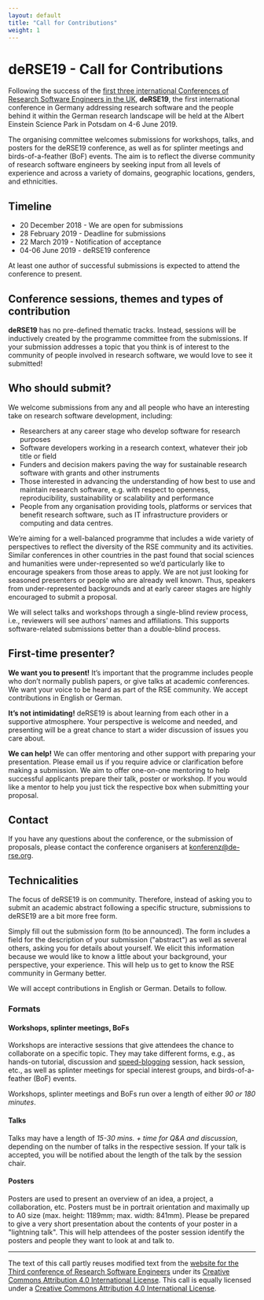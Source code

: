 ```yaml
---
layout: default
title: "Call for Contributions"
weight: 1
---
```


# deRSE19 - Call for Contributions

Following the success of the [first three international Conferences of Research Software Engineers in the UK](https://rse.ac.uk/events/past-conferences/), **deRSE19**, the first international conference in Germany addressing research software and the people behind it within the German research landscape will be held at the Albert Einstein Science Park in Potsdam on 4-6 June 2019.

The organising committee welcomes submissions for workshops, talks, and posters for the deRSE19 conference, as well as for splinter meetings and birds-of-a-feather (BoF) events. The aim is to reflect the diverse community of research software engineers by seeking input from all levels of experience and across a variety of domains, geographic locations, genders, and ethnicities.

## Timeline

- 20 December 2018 - We are open for submissions
- 28 February 2019 - Deadline for submissions
- 22 March 2019 - Notification of acceptance
- 04-06 June 2019 - deRSE19 conference

At least one author of successful submissions is expected to attend the conference to present.

## Conference sessions, themes and types of contribution

**deRSE19** has no pre-defined thematic tracks. Instead, sessions will be inductively created
by the programme committee from the submissions. If your submission addresses a
topic that you think is of interest to the community of people involved in
research software, we would love to see it submitted!

## Who should submit?

We welcome submissions from any and all people who have an interesting take on research software development, including:

- Researchers at any career stage who develop software for research purposes
- Software developers working in a research context, whatever their job title or field
- Funders and decision makers paving the way for sustainable research software with grants and other instruments
- Those interested in advancing the understanding of how best to use and maintain research software, e.g. with respect to openness, reproducibility, sustainability or scalability and performance
- People from any organisation providing tools, platforms or services that benefit research software, such as IT infrastructure providers or computing and data centres.

We’re aiming for a well-balanced programme that includes a wide variety of perspectives to reflect the diversity of the RSE community and its activities. Similar conferences in other countries in the past found that social sciences and humanities were under-represented so we’d particularly like to encourage speakers from those areas to apply. We are not just looking for seasoned presenters or people who are already well known. Thus, speakers from under-represented backgrounds and at early career stages are highly encouraged to submit a proposal.

We will select talks and workshops through a single-blind review process, i.e., reviewers will see authors' names and affiliations. This supports software-related submissions better than a double-blind process.

## First-time presenter?

**We want you to present!** It’s important that the programme includes people who don’t normally publish papers, or give talks at academic conferences. We want your voice to be heard as part of the RSE community. We accept contributions in English or German.

**It’s not intimidating!** deRSE19 is about learning from each other in a supportive atmosphere. Your perspective is welcome and needed, and presenting will be a great chance to start a wider discussion of issues you care about.

**We can help!** We can offer mentoring and other support with preparing your presentation. Please email us if you require advice or clarification before making a submission. We aim to offer one-on-one mentoring to help successful applicants prepare their talk, poster or workshop. If you would like a mentor to help you just tick the respective box when submitting your proposal.

## Contact

If you have any questions about the conference, or the submission of proposals, please contact the conference organisers at [konferenz@de-rse.org](mailto:konferenz@de-rse.org).

## Technicalities

The focus of deRSE19 is on community. Therefore, instead of asking you to submit an academic abstract
following a specific structure, submissions to deRSE19 are a bit more free form.

Simply fill out the submission form (to be announced). The form includes a field
for the description of your submission ("abstract") as well as several others,
asking you for details about yourself. We elicit this information because we
would like to know a little about your background, your perspective, your
experience. This will help us to get to know the RSE community in Germany better.

We will accept contributions in English or German. Details to follow.

### Formats

#### Workshops, splinter meetings, BoFs

Workshops are interactive sessions that give attendees the chance to collaborate
on a specific topic. They may take different forms, e.g., as hands-on tutorial,
discussion and [speed-blogging](https://www.software.ac.uk/term/speed-blogging)
session, hack session, etc., as well as splinter meetings for special interest groups, and birds-of-a-feather (BoF) events.

Workshops, splinter meetings and BoFs run over a length of either *90 or 180 minutes*.

#### Talks

Talks may have a length of *15-30 mins. + time for Q&A and discussion*, depending
on the number of talks in the respective session. If your talk is accepted, you
will be notified about the length of the talk by the session chair.

#### Posters

Posters are used to present an overview of an idea, a project, a
collaboration, etc. Posters must be in portrait orientation and maximally up to A0 size (max. height: 1189mm; max. width: 841mm). Please be prepared to give a
very short presentation about the contents of your poster in a "lightning talk". 
This will help attendees of the poster
session identify the posters and people they want to look at and talk to.

---

The text of this call partly reuses modified text from the [website for the Third conference of Research Software Engineers](https://rse.ac.uk/conf2018/) under its [Creative Commons Attribution 4.0 International License](https://creativecommons.org/licenses/by/4.0/). This call is equally licensed under a [Creative Commons Attribution 4.0 International License](https://creativecommons.org/licenses/by/4.0/).
